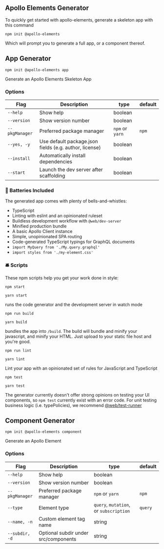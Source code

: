 ## Apollo Elements Generator

To quickly get started with apollo-elements, generate a skeleton app with this command

```
npm init @apollo-elements
```

Which will prompt you to generate a full app, or a component thereof.

## App Generator

```
npm init @apollo-elements app
```

Generate an Apollo Elements Skeleton App

### Options
| Flag | Description | type | default |
|-----|-----|-----|-----|
| `--help`        | Show help | boolean | |
| `--version`     | Show version number | boolean | |
| `--pkgManager`  | Preferred package manager | `npm` or `yarn` | `npm` |
| `--yes, -y`     | Use default package.json fields (e.g. author, license) | boolean |
| `--install`     | Automatically install dependencies | boolean |
| `--start`       | Launch the dev server after scaffolding | boolean |

### 🔋 Batteries Included

The generated app comes with plenty of bells-and-whistles:

- TypeScript
- Linting with eslint and an opinionated ruleset
- Buildless development workflow with `@web/dev-server`
- Minified production bundle
- A basic Apollo Client instance
- Simple, unopinionated SPA routing
- Code-generated TypeScript typings for GraphQL documents
- `import MyQuery from './My.query.graphql'`
- `import styles from './my-element.css'`

### 🛎 Scripts

These npm scripts help you get your work done in style:

```
npm start
```
```
yarn start
```
runs the code generator and the development server in watch mode

```
npm run build
```
```
yarn build
```
bundles the app into `/build`. The build will bundle and minify your javascript, and minify your HTML. Just upload to your static file host and you're good.

```
npm run lint
```
```
yarn lint
```
Lint your app with an opinionated set of rules for JavaScript and TypeScript

```
npm test
```
```
yarn test
```
The generator currently doesn't offer strong opinions on testing your UI components, so `npm test` currently exist with an error code. For unit testing business logic (i.e. typePolicies), we recommend [@web/test-runner](https://modern-web.dev/guides/test-runner/getting-started/)

## Component Generator

```
npm init @apollo-elements component
```

Generate an Apollo Element

### Options
| Flag | Description | type | default |
|-----|-----|-----|-----|
| `--help`        | Show help | boolean |
| `--version`     | Show version number | boolean |
| `--pkgManager`  | Preferred package manager | `npm` or `yarn` | `npm` |
| `--type`        | Element type | `query`, `mutation`, or `subscription` | `query` |
| `--name, -n`    | Custom element tag name | string |
| `--subdir, -d`  | Optional subdir under src/components | string |